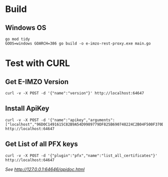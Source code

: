 # Build

## Windows OS

```
go mod tidy
GOOS=windows GOARCH=386 go build -o e-imzo-rest-proxy.exe main.go
```

# Test with CURL

## Get E-IMZO Version

```
curl -v -X POST -d '{"name":"version"}' http://localhost:64647
```

## Install ApiKey

```
curl -v -X POST -d '{"name":"apikey","arguments":["localhost","96D0C1491615C82B9A54D9989779DF825B690748224C2B04F500F370D51827CE2644D8D4A82C18184D73AB8530BB8ED537269603F61DB0D03D2104ABF789970B"]}' http://localhost:64647
```

## Get List of all PFX keys

```
curl -v -X POST -d '{"plugin":"pfx","name":"list_all_certificates"}' http://localhost:64647
```

_See http://127.0.0.1:64646/apidoc.html_